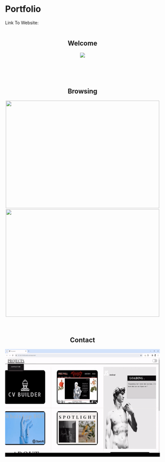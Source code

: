 # Portfolio

Link To Website: 
<br><br>


<h2 align="center"> Welcome </h2> 

<p align="center"> <img src=https://github.com/ramtin-K1996/Portfolio/blob/main/gifs/home.gif?raw=true  width="700"/></p> 
<br>
<br>
<br>
<h2 align="center"> Browsing </h2> 
<p align="center"> <img src=https://github.com/ramtin-K1996/Portfolio/blob/main/gifs/browse.gif?raw=true  width="500" height="350"/>    <img src=https://github.com/ramtin-K1996/Portfolio/blob/main/gifs/menu.gif?raw=true  width="500" height="350"/>              </p> 
<br>
<h2 align="center"> Contact </h2> 
<p align="center"> <img src=https://github.com/ramtin-K1996/Portfolio/blob/main/gifs/contact.gif?raw=true  width="600" height="350"/></p> 
